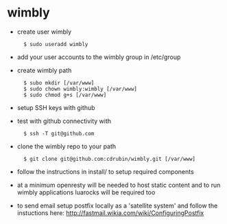 wimbly
======

- create user wimbly

        $ sudo useradd wimbly


- add your user accounts to the wimbly group in /etc/group

- create wimbly path

        $ subo mkdir [/var/www]
        $ sudo chown wimbly:wimbly [/var/www]
        $ sudo chmod g+s [/var/www]


- setup SSH keys with github
- test with github connectivity with

        $ ssh -T git@github.com

- clone the wimbly repo to your path

        $ git clone git@github.com:cdrubin/wimbly.git [/var/www]

- follow the instructions in install/ to setup required components
- at a minimum openresty will be needed to host static content and to run wimbly applications luarocks will be required too

- to send email setup postfix locally as a 'satellite system' and follow the instuctions here: http://fastmail.wikia.com/wiki/ConfiguringPostfix
